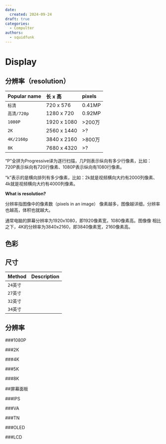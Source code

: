 ```yaml
---
date:
  created: 2024-09-24
draft: true
categories: 
  - Compulter
authors:
  - squidfunk
---
```


# Display

## 分辨率（resolution）
| Popular name | 长 x 高     | pixels |
| :----------- | :---------- | :----- |
| `标清`       | 720 x 576   | 0.41MP |
| `高清/720p`  | 1280 x 720  | 0.92MP |
| `1080P`      | 1920 x 1080 | >200万 |
| `2K`         | 2560 x 1440 | >?     |
| `4K/2160p`   | 3840 x 2160 | >800万 |
| `8K`         | 7680 x 4320 | >?     |

“P”全拼为Progressive译为逐行扫描，几P则表示纵向有多少行像素，比如：720P表示纵向有720行像素、1080P表示纵向有1080行像素。

“k”表示的是横向排列有多少像素，比如：2k就是视频横向大约有2000列像素、4k就是视频横向大约有4000列像素。

**What is resolution?**

分辨率指图像中的像素数（pixels in an image）
像素越多，图像越详细，分辨率也越高，体积也就越大。

通常电脑的屏幕分辨率为1920x1080，即1920像素宽，1080像素高。图像像
相比之下，4K的分辨率为3840x2160，即3840像素宽，2160像素高。

## 色彩

## 尺寸
| Method   | Description |
| :------- | :---------- |
| `24英寸` |             |
| `27英寸` |             |
| `32英寸` |             |
| `34英寸` |             |

## 分辨率
###1080P

###2K

###4K

###5K

###8K

##屏幕面板

###IPS

###VA

###TN

###OLED

###LCD

